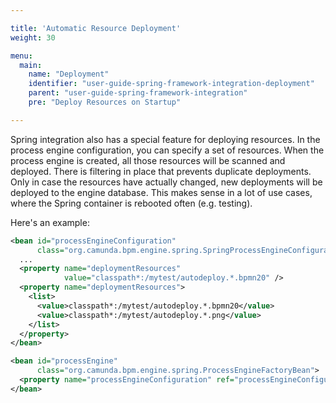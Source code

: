 ```yaml
---

title: 'Automatic Resource Deployment'
weight: 30

menu:
  main:
    name: "Deployment"
    identifier: "user-guide-spring-framework-integration-deployment"
    parent: "user-guide-spring-framework-integration"
    pre: "Deploy Resources on Startup"

---
```


Spring integration also has a special feature for deploying resources. In the process engine configuration, you can specify a set of resources. When the process engine is created, all those resources will be scanned and deployed. There is filtering in place that prevents duplicate deployments. Only in case the resources have actually changed, new deployments will be deployed to the engine database. This makes sense in a lot of use cases, where the Spring container is rebooted often (e.g. testing).

Here's an example:

```xml
<bean id="processEngineConfiguration"
      class="org.camunda.bpm.engine.spring.SpringProcessEngineConfiguration">
  ...
  <property name="deploymentResources"
            value="classpath*:/mytest/autodeploy.*.bpmn20" />
  <property name="deploymentResources">
    <list>
      <value>classpath*:/mytest/autodeploy.*.bpmn20</value>
      <value>classpath*:/mytest/autodeploy.*.png</value>
    </list>
  </property>
</bean>

<bean id="processEngine"
      class="org.camunda.bpm.engine.spring.ProcessEngineFactoryBean">
  <property name="processEngineConfiguration" ref="processEngineConfiguration" />
</bean>
```
